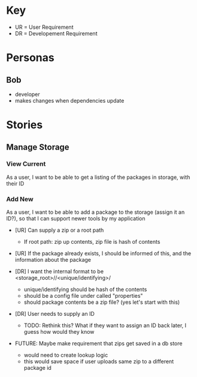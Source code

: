 # Key
- UR = User Requirement
- DR = Developement Requirement

# Personas

## Bob
- developer
- makes changes when dependencies update

# Stories

## Manage Storage

### View Current
As a user, I want to be able to get a listing of the packages in storage, with their ID

### Add New
As a user, I want to be able to add a package to the storage (assign it an ID?), so that I can
support newer tools by my application
- [UR] Can supply a zip or a root path
  - If root path: zip up contents, zip file is hash of contents
- [UR] If the package already exists, I should be informed of this, and the information about the package

- [DR] I want the internal format to be <storage_root>/<package ID>/<unique/identifying>/<package contents>
  - unique/identifying should be hash of the contents
  - should be a config file under <package id> called "properties"
  - should package contents be a zip file? (yes let's start with this)
- [DR] User needs to supply an ID
  - TODO: Rethink this? What if they want to assign an ID back later, I guess how would they know

- FUTURE: Maybe make requirement that zips get saved in a db store
  - would need to create lookup logic
  - this would save space if user uploads same zip to a different package id

